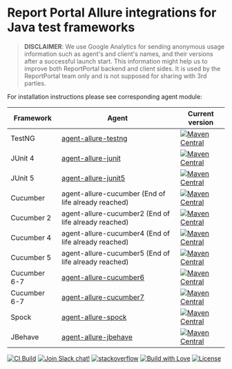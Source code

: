 # Report Portal Allure integrations for Java test frameworks

> **DISCLAIMER**: We use Google Analytics for sending anonymous usage information such as agent's and client's names,
> and their versions after a successful launch start. This information might help us to improve both ReportPortal
> backend and client sides. It is used by the ReportPortal team only and is not supposed for sharing with 3rd parties.

For installation instructions please see corresponding agent module:

| Framework    | Agent                                                 | Current version                                                                                                                                                                                                       |
|--------------|-------------------------------------------------------|-----------------------------------------------------------------------------------------------------------------------------------------------------------------------------------------------------------------------|
| TestNG       | [agent-allure-testng](agent-allure-testng/)           | [![Maven Central](https://img.shields.io/maven-central/v/com.epam.reportportal/agent-allure-testng.svg?label=Maven%20Central)](https://central.sonatype.com/artifact/com.epam.reportportal/agent-allure-testng)       |
| JUnit 4      | [agent-allure-junit](agent-allure-junit/)             | [![Maven Central](https://img.shields.io/maven-central/v/com.epam.reportportal/agent-allure-junit.svg?label=Maven%20Central)](https://central.sonatype.com/artifact/com.epam.reportportal/agent-allure-junit)         |
| JUnit 5      | [agent-allure-junit5](agent-allure-junit5/)           | [![Maven Central](https://img.shields.io/maven-central/v/com.epam.reportportal/agent-allure-junit5.svg?label=Maven%20Central)](https://central.sonatype.com/artifact/com.epam.reportportal/agent-allure-junit5)       |
| Cucumber     | agent-allure-cucumber (End of life already reached)   | [![Maven Central](https://img.shields.io/maven-central/v/com.epam.reportportal/agent-allure-cucumber.svg?label=Maven%20Central)](https://central.sonatype.com/artifact/com.epam.reportportal/agent-allure-cucumber)   |
| Cucumber 2   | agent-allure-cucumber2 (End of life already reached)  | [![Maven Central](https://img.shields.io/maven-central/v/com.epam.reportportal/agent-allure-cucumber2.svg?label=Maven%20Central)](https://central.sonatype.com/artifact/com.epam.reportportal/agent-allure-cucumber2) |
| Cucumber 4   | agent-allure-cucumber4 (End of life already reached)  | [![Maven Central](https://img.shields.io/maven-central/v/com.epam.reportportal/agent-allure-cucumber4.svg?label=Maven%20Central)](https://central.sonatype.com/artifact/com.epam.reportportal/agent-allure-cucumber4) |
| Cucumber 5   | agent-allure-cucumber5 (End of life already reached)  | [![Maven Central](https://img.shields.io/maven-central/v/com.epam.reportportal/agent-allure-cucumber5.svg?label=Maven%20Central)](https://central.sonatype.com/artifact/com.epam.reportportal/agent-allure-cucumber5) |
| Cucumber 6-7 | [agent-allure-cucumber6](agent-allure-cucumber6/)     | [![Maven Central](https://img.shields.io/maven-central/v/com.epam.reportportal/agent-allure-cucumber6.svg?label=Maven%20Central)](https://central.sonatype.com/artifact/com.epam.reportportal/agent-allure-cucumber6) |
| Cucumber 6-7 | [agent-allure-cucumber7](agent-allure-cucumber7/)     | [![Maven Central](https://img.shields.io/maven-central/v/com.epam.reportportal/agent-allure-cucumber7.svg?label=Maven%20Central)](https://central.sonatype.com/artifact/com.epam.reportportal/agent-allure-cucumber7) |
| Spock        | [agent-allure-spock](agent-allure-spock/)             | [![Maven Central](https://img.shields.io/maven-central/v/com.epam.reportportal/agent-allure-spock.svg?label=Maven%20Central)](https://central.sonatype.com/artifact/com.epam.reportportal/agent-allure-spock)         |
| JBehave      | [agent-allure-jbehave](agent-allure-jbehave/)         | [![Maven Central](https://img.shields.io/maven-central/v/com.epam.reportportal/agent-allure-jbehave.svg?label=Maven%20Central)](https://central.sonatype.com/artifact/com.epam.reportportal/agent-allure-jbehave)     |

[![CI Build](https://github.com/reportportal/allure-java/actions/workflows/ci.yml/badge.svg)](https://github.com/reportportal/allure-java/actions/workflows/ci.yml)
[![Join Slack chat!](https://img.shields.io/badge/slack-join-brightgreen.svg)](https://slack.epmrpp.reportportal.io/)
[![stackoverflow](https://img.shields.io/badge/reportportal-stackoverflow-orange.svg?style=flat)](http://stackoverflow.com/questions/tagged/reportportal)
[![Build with Love](https://img.shields.io/badge/build%20with-❤%EF%B8%8F%E2%80%8D-lightgrey.svg)](http://reportportal.io?style=flat)
[![License](https://img.shields.io/badge/License-Apache%202.0-blue.svg)](https://opensource.org/licenses/Apache-2.0)
